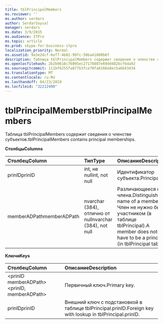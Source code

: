 ```yaml
---
title: tblPrincipalMembers
ms.reviewer: ''
ms.author: serdars
author: SerdarSoysal
manager: serdars
ms.date: 3/9/2015
ms.audience: ITPro
ms.topic: article
ms.prod: skype-for-business-itpro
localization_priority: Normal
ms.assetid: 9a3e24cf-6ef7-4b82-99fc-50ba41800b6f
description: Таблица tblPrincipalMembers содержит сведения о членстве субъектов.
ms.openlocfilehash: 2b2b9616c76095ec27178887e69dd482bcf6da92
ms.sourcegitcommit: 111bf6255fa877b3fce70fa8166e8ec5a6643434
ms.translationtype: MT
ms.contentlocale: ru-RU
ms.lasthandoff: 04/23/2019
ms.locfileid: "32212490"
---
```

# <a name="tblprincipalmembers"></a><span data-ttu-id="5a7a2-103">tblPrincipalMembers</span><span class="sxs-lookup"><span data-stu-id="5a7a2-103">tblPrincipalMembers</span></span>
 
<span data-ttu-id="5a7a2-104">Таблица tblPrincipalMembers содержит сведения о членстве субъектов.</span><span class="sxs-lookup"><span data-stu-id="5a7a2-104">tblPrincipalMembers contains principal memberships.</span></span>
  
<span data-ttu-id="5a7a2-105">**Столбцы**</span><span class="sxs-lookup"><span data-stu-id="5a7a2-105">**Columns**</span></span>

|<span data-ttu-id="5a7a2-106">**Столбец**</span><span class="sxs-lookup"><span data-stu-id="5a7a2-106">**Column**</span></span>|<span data-ttu-id="5a7a2-107">**Тип**</span><span class="sxs-lookup"><span data-stu-id="5a7a2-107">**Type**</span></span>|<span data-ttu-id="5a7a2-108">**Описание**</span><span class="sxs-lookup"><span data-stu-id="5a7a2-108">**Description**</span></span>|
|:-----|:-----|:-----|
|<span data-ttu-id="5a7a2-109">prinID</span><span class="sxs-lookup"><span data-stu-id="5a7a2-109">prinID</span></span>  <br/> |<span data-ttu-id="5a7a2-110">int, не null</span><span class="sxs-lookup"><span data-stu-id="5a7a2-110">int, not null</span></span>  <br/> |<span data-ttu-id="5a7a2-111">Идентификатор субъекта.</span><span class="sxs-lookup"><span data-stu-id="5a7a2-111">Principal ID.</span></span>  <br/> |
|<span data-ttu-id="5a7a2-112">memberADPath</span><span class="sxs-lookup"><span data-stu-id="5a7a2-112">memberADPath</span></span>  <br/> |<span data-ttu-id="5a7a2-113">nvarchar (384), отлично от null</span><span class="sxs-lookup"><span data-stu-id="5a7a2-113">nvarchar (384), not null</span></span>  <br/> |<span data-ttu-id="5a7a2-114">Различающееся имя члена.</span><span class="sxs-lookup"><span data-stu-id="5a7a2-114">Distinguished name of a member.</span></span> <span data-ttu-id="5a7a2-115">Член не нужно быть участником (в таблице tblPrincipal).</span><span class="sxs-lookup"><span data-stu-id="5a7a2-115">A member does not have to be a principal (in tblPrincipal table).</span></span>  <br/> |
   
<span data-ttu-id="5a7a2-116">**Ключи**</span><span class="sxs-lookup"><span data-stu-id="5a7a2-116">**Keys**</span></span>

|<span data-ttu-id="5a7a2-117">**Столбец**</span><span class="sxs-lookup"><span data-stu-id="5a7a2-117">**Column**</span></span>|<span data-ttu-id="5a7a2-118">**Описание**</span><span class="sxs-lookup"><span data-stu-id="5a7a2-118">**Description**</span></span>|
|:-----|:-----|
|<span data-ttu-id="5a7a2-119">\<prinID memberADPath\></span><span class="sxs-lookup"><span data-stu-id="5a7a2-119">\<prinID, memberADPath\></span></span>  <br/> |<span data-ttu-id="5a7a2-120">Первичный ключ.</span><span class="sxs-lookup"><span data-stu-id="5a7a2-120">Primary key.</span></span>  <br/> |
|<span data-ttu-id="5a7a2-121">prinID</span><span class="sxs-lookup"><span data-stu-id="5a7a2-121">prinID</span></span>  <br/> |<span data-ttu-id="5a7a2-122">Внешний ключ с подстановкой в таблице tblPrincipal.prinID.</span><span class="sxs-lookup"><span data-stu-id="5a7a2-122">Foreign key with lookup in tblPrincipal.prinID.</span></span>  <br/> |
   

